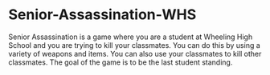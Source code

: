 # Senior-Assassination-WHS

Senior Assassination is a game where you are a student at Wheeling High School and you are trying to kill your classmates. You can do this by using a variety of weapons and items. You can also use your classmates to kill other classmates. The goal of the game is to be the last student standing.